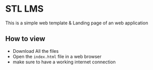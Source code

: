 # STL LMS
This is a simple web template & Landing page of an web application

## How to view
- Download All the files
- Open the `index.html` file in a web browser
- make sure to have a working internet connection